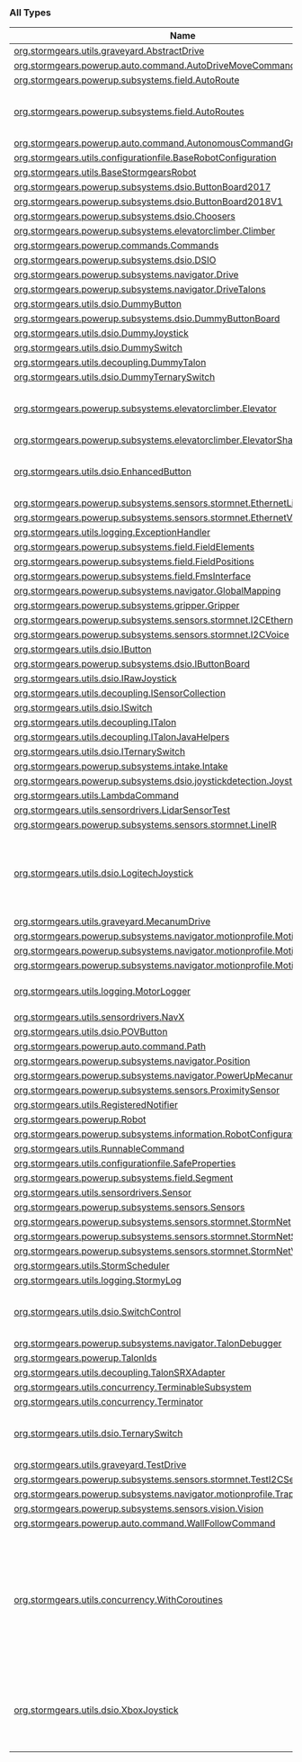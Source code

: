 

### All Types

| Name | Summary |
|---|---|
| [org.stormgears.utils.graveyard.AbstractDrive](../org.stormgears.utils.graveyard/-abstract-drive/index.md) |  |
| [org.stormgears.powerup.auto.command.AutoDriveMoveCommand](../org.stormgears.powerup.auto.command/-auto-drive-move-command/index.md) |  |
| [org.stormgears.powerup.subsystems.field.AutoRoute](../org.stormgears.powerup.subsystems.field/-auto-route/index.md) |  |
| [org.stormgears.powerup.subsystems.field.AutoRoutes](../org.stormgears.powerup.subsystems.field/-auto-routes/index.md) | Routes for robot in AUTONOMOUS ONLY!!! |
| [org.stormgears.powerup.auto.command.AutonomousCommandGroup](../org.stormgears.powerup.auto.command/-autonomous-command-group/index.md) |  |
| [org.stormgears.utils.configurationfile.BaseRobotConfiguration](../org.stormgears.utils.configurationfile/-base-robot-configuration/index.md) |  |
| [org.stormgears.utils.BaseStormgearsRobot](../org.stormgears.utils/-base-stormgears-robot/index.md) |  |
| [org.stormgears.powerup.subsystems.dsio.ButtonBoard2017](../org.stormgears.powerup.subsystems.dsio/-button-board2017/index.md) |  |
| [org.stormgears.powerup.subsystems.dsio.ButtonBoard2018V1](../org.stormgears.powerup.subsystems.dsio/-button-board2018-v1/index.md) |  |
| [org.stormgears.powerup.subsystems.dsio.Choosers](../org.stormgears.powerup.subsystems.dsio/-choosers/index.md) |  |
| [org.stormgears.powerup.subsystems.elevatorclimber.Climber](../org.stormgears.powerup.subsystems.elevatorclimber/-climber/index.md) |  |
| [org.stormgears.powerup.commands.Commands](../org.stormgears.powerup.commands/-commands/index.md) |  |
| [org.stormgears.powerup.subsystems.dsio.DSIO](../org.stormgears.powerup.subsystems.dsio/-d-s-i-o/index.md) |  |
| [org.stormgears.powerup.subsystems.navigator.Drive](../org.stormgears.powerup.subsystems.navigator/-drive/index.md) |  |
| [org.stormgears.powerup.subsystems.navigator.DriveTalons](../org.stormgears.powerup.subsystems.navigator/-drive-talons/index.md) |  |
| [org.stormgears.utils.dsio.DummyButton](../org.stormgears.utils.dsio/-dummy-button/index.md) |  |
| [org.stormgears.powerup.subsystems.dsio.DummyButtonBoard](../org.stormgears.powerup.subsystems.dsio/-dummy-button-board/index.md) |  |
| [org.stormgears.utils.dsio.DummyJoystick](../org.stormgears.utils.dsio/-dummy-joystick/index.md) |  |
| [org.stormgears.utils.dsio.DummySwitch](../org.stormgears.utils.dsio/-dummy-switch/index.md) |  |
| [org.stormgears.utils.decoupling.DummyTalon](../org.stormgears.utils.decoupling/-dummy-talon/index.md) |  |
| [org.stormgears.utils.dsio.DummyTernarySwitch](../org.stormgears.utils.dsio/-dummy-ternary-switch/index.md) |  |
| [org.stormgears.powerup.subsystems.elevatorclimber.Elevator](../org.stormgears.powerup.subsystems.elevatorclimber/-elevator/index.md) | Default constructor for the creation of the elevator |
| [org.stormgears.powerup.subsystems.elevatorclimber.ElevatorSharedTalons](../org.stormgears.powerup.subsystems.elevatorclimber/-elevator-shared-talons/index.md) |  |
| [org.stormgears.utils.dsio.EnhancedButton](../org.stormgears.utils.dsio/-enhanced-button/index.md) | Create a joystick button for triggering commands. |
| [org.stormgears.powerup.subsystems.sensors.stormnet.EthernetLidar](../org.stormgears.powerup.subsystems.sensors.stormnet/-ethernet-lidar/index.md) |  |
| [org.stormgears.powerup.subsystems.sensors.stormnet.EthernetVoice](../org.stormgears.powerup.subsystems.sensors.stormnet/-ethernet-voice/index.md) |  |
| [org.stormgears.utils.logging.ExceptionHandler](../org.stormgears.utils.logging/-exception-handler/index.md) |  |
| [org.stormgears.powerup.subsystems.field.FieldElements](../org.stormgears.powerup.subsystems.field/-field-elements/index.md) |  |
| [org.stormgears.powerup.subsystems.field.FieldPositions](../org.stormgears.powerup.subsystems.field/-field-positions/index.md) |  |
| [org.stormgears.powerup.subsystems.field.FmsInterface](../org.stormgears.powerup.subsystems.field/-fms-interface/index.md) |  |
| [org.stormgears.powerup.subsystems.navigator.GlobalMapping](../org.stormgears.powerup.subsystems.navigator/-global-mapping/index.md) |  |
| [org.stormgears.powerup.subsystems.gripper.Gripper](../org.stormgears.powerup.subsystems.gripper/-gripper/index.md) |  |
| [org.stormgears.powerup.subsystems.sensors.stormnet.I2CEthernetVoice](../org.stormgears.powerup.subsystems.sensors.stormnet/-i2-c-ethernet-voice/index.md) |  |
| [org.stormgears.powerup.subsystems.sensors.stormnet.I2CVoice](../org.stormgears.powerup.subsystems.sensors.stormnet/-i2-c-voice/index.md) |  |
| [org.stormgears.utils.dsio.IButton](../org.stormgears.utils.dsio/-i-button/index.md) |  |
| [org.stormgears.powerup.subsystems.dsio.IButtonBoard](../org.stormgears.powerup.subsystems.dsio/-i-button-board/index.md) |  |
| [org.stormgears.utils.dsio.IRawJoystick](../org.stormgears.utils.dsio/-i-raw-joystick/index.md) |  |
| [org.stormgears.utils.decoupling.ISensorCollection](../org.stormgears.utils.decoupling/-i-sensor-collection/index.md) |  |
| [org.stormgears.utils.dsio.ISwitch](../org.stormgears.utils.dsio/-i-switch/index.md) |  |
| [org.stormgears.utils.decoupling.ITalon](../org.stormgears.utils.decoupling/-i-talon/index.md) |  |
| [org.stormgears.utils.decoupling.ITalonJavaHelpers](../org.stormgears.utils.decoupling/-i-talon-java-helpers/index.md) |  |
| [org.stormgears.utils.dsio.ITernarySwitch](../org.stormgears.utils.dsio/-i-ternary-switch/index.md) |  |
| [org.stormgears.powerup.subsystems.intake.Intake](../org.stormgears.powerup.subsystems.intake/-intake/index.md) |  |
| [org.stormgears.powerup.subsystems.dsio.joystickdetection.JoystickDetector](../org.stormgears.powerup.subsystems.dsio.joystickdetection/-joystick-detector/index.md) |  |
| [org.stormgears.utils.LambdaCommand](../org.stormgears.utils/-lambda-command/index.md) |  |
| [org.stormgears.utils.sensordrivers.LidarSensorTest](../org.stormgears.utils.sensordrivers/-lidar-sensor-test/index.md) |  |
| [org.stormgears.powerup.subsystems.sensors.stormnet.LineIR](../org.stormgears.powerup.subsystems.sensors.stormnet/-line-i-r/index.md) |  |
| [org.stormgears.utils.dsio.LogitechJoystick](../org.stormgears.utils.dsio/-logitech-joystick/index.md) | Construct an instance of a joystick. The joystick index is the USB port on the drivers station. |
| [org.stormgears.utils.graveyard.MecanumDrive](../org.stormgears.utils.graveyard/-mecanum-drive/index.md) |  |
| [org.stormgears.powerup.subsystems.navigator.motionprofile.MotionControl](../org.stormgears.powerup.subsystems.navigator.motionprofile/-motion-control/index.md) |  |
| [org.stormgears.powerup.subsystems.navigator.motionprofile.MotionMagic](../org.stormgears.powerup.subsystems.navigator.motionprofile/-motion-magic/index.md) |  |
| [org.stormgears.powerup.subsystems.navigator.motionprofile.MotionManager](../org.stormgears.powerup.subsystems.navigator.motionprofile/-motion-manager/index.md) |  |
| [org.stormgears.utils.logging.MotorLogger](../org.stormgears.utils.logging/-motor-logger/index.md) | Logs all of the method calls to a motor |
| [org.stormgears.utils.sensordrivers.NavX](../org.stormgears.utils.sensordrivers/-nav-x/index.md) |  |
| [org.stormgears.utils.dsio.POVButton](../org.stormgears.utils.dsio/-p-o-v-button/index.md) |  |
| [org.stormgears.powerup.auto.command.Path](../org.stormgears.powerup.auto.command/-path/index.md) |  |
| [org.stormgears.powerup.subsystems.navigator.Position](../org.stormgears.powerup.subsystems.navigator/-position/index.md) |  |
| [org.stormgears.powerup.subsystems.navigator.PowerUpMecanumDrive](../org.stormgears.powerup.subsystems.navigator/-power-up-mecanum-drive/index.md) |  |
| [org.stormgears.powerup.subsystems.sensors.ProximitySensor](../org.stormgears.powerup.subsystems.sensors/-proximity-sensor/index.md) |  |
| [org.stormgears.utils.RegisteredNotifier](../org.stormgears.utils/-registered-notifier/index.md) |  |
| [org.stormgears.powerup.Robot](../org.stormgears.powerup/-robot/index.md) |  |
| [org.stormgears.powerup.subsystems.information.RobotConfiguration](../org.stormgears.powerup.subsystems.information/-robot-configuration/index.md) |  |
| [org.stormgears.utils.RunnableCommand](../org.stormgears.utils/-runnable-command/index.md) |  |
| [org.stormgears.utils.configurationfile.SafeProperties](../org.stormgears.utils.configurationfile/-safe-properties/index.md) |  |
| [org.stormgears.powerup.subsystems.field.Segment](../org.stormgears.powerup.subsystems.field/-segment/index.md) |  |
| [org.stormgears.utils.sensordrivers.Sensor](../org.stormgears.utils.sensordrivers/-sensor/index.md) |  |
| [org.stormgears.powerup.subsystems.sensors.Sensors](../org.stormgears.powerup.subsystems.sensors/-sensors/index.md) |  |
| [org.stormgears.powerup.subsystems.sensors.stormnet.StormNet](../org.stormgears.powerup.subsystems.sensors.stormnet/-storm-net/index.md) |  |
| [org.stormgears.powerup.subsystems.sensors.stormnet.StormNetSensor](../org.stormgears.powerup.subsystems.sensors.stormnet/-storm-net-sensor/index.md) |  |
| [org.stormgears.powerup.subsystems.sensors.stormnet.StormNetVoice](../org.stormgears.powerup.subsystems.sensors.stormnet/-storm-net-voice/index.md) |  |
| [org.stormgears.utils.StormScheduler](../org.stormgears.utils/-storm-scheduler/index.md) |  |
| [org.stormgears.utils.logging.StormyLog](../org.stormgears.utils.logging/-stormy-log/index.md) |  |
| [org.stormgears.utils.dsio.SwitchControl](../org.stormgears.utils.dsio/-switch-control/index.md) | Create a joystick button for triggering commands. |
| [org.stormgears.powerup.subsystems.navigator.TalonDebugger](../org.stormgears.powerup.subsystems.navigator/-talon-debugger/index.md) |  |
| [org.stormgears.powerup.TalonIds](../org.stormgears.powerup/-talon-ids/index.md) |  |
| [org.stormgears.utils.decoupling.TalonSRXAdapter](../org.stormgears.utils.decoupling/-talon-s-r-x-adapter/index.md) |  |
| [org.stormgears.utils.concurrency.TerminableSubsystem](../org.stormgears.utils.concurrency/-terminable-subsystem/index.md) |  |
| [org.stormgears.utils.concurrency.Terminator](../org.stormgears.utils.concurrency/-terminator/index.md) |  |
| [org.stormgears.utils.dsio.TernarySwitch](../org.stormgears.utils.dsio/-ternary-switch/index.md) | Create a joystick button for triggering commands. |
| [org.stormgears.utils.graveyard.TestDrive](../org.stormgears.utils.graveyard/-test-drive/index.md) |  |
| [org.stormgears.powerup.subsystems.sensors.stormnet.TestI2CSensor](../org.stormgears.powerup.subsystems.sensors.stormnet/-test-i2-c-sensor/index.md) |  |
| [org.stormgears.powerup.subsystems.navigator.motionprofile.TrapezoidalProfile](../org.stormgears.powerup.subsystems.navigator.motionprofile/-trapezoidal-profile/index.md) |  |
| [org.stormgears.powerup.subsystems.sensors.vision.Vision](../org.stormgears.powerup.subsystems.sensors.vision/-vision/index.md) |  |
| [org.stormgears.powerup.auto.command.WallFollowCommand](../org.stormgears.powerup.auto.command/-wall-follow-command/index.md) |  |
| [org.stormgears.utils.concurrency.WithCoroutines](../org.stormgears.utils.concurrency/-with-coroutines/index.md) | Classes that utilize coroutines should implement this interface to make coroutines launch in a single-threaded context. |
| [org.stormgears.utils.dsio.XboxJoystick](../org.stormgears.utils.dsio/-xbox-joystick/index.md) | Construct an instance of a joystick. The joystick index is the USB port on the drivers station. |
